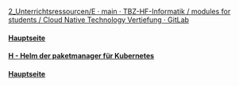 [2_Unterrichtsressourcen/E · main · TBZ-HF-Informatik / modules for students / Cloud Native Technology Vertiefung · GitLab](https://gitlab.com/ch-tbz-hf/Stud/v-cnt/-/tree/main/2_Unterrichtsressourcen/E)
#### [Hauptseite](/README.md)



#### [H - Helm der paketmanager für Kubernetes](/aufgaben/H-%20Helm%20der%20paketmanager%20für%20Kubernetes.md)
#### [Hauptseite](/README.md)